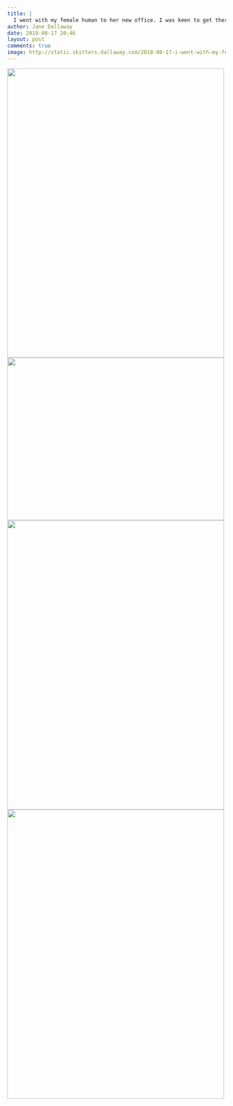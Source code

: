 ```yaml
---
title: |
  I went with my female human to her new office. I was keen to get there, and then had a bit of a rest and lie down. And then I spent time staring out of the window. A great day!
author: Jane Dallaway
date: 2018-08-17 20:46
layout: post
comments: true
image: http://static.skitters.dallaway.com/2018-08-17-i-went-with-my-female-human-to-her-new-office--i-was-keen-to-get-there--and-then-had-a-bit-of-a-rest-and-lie-down--and-then-i-spent-time-staring-out-of-the-window--a-great-day-thumb-1-IMG_5870.jpg
---
```


<div>
  <a href="http://static.skitters.dallaway.com/2018-08-17-i-went-with-my-female-human-to-her-new-office--i-was-keen-to-get-there--and-then-had-a-bit-of-a-rest-and-lie-down--and-then-i-spent-time-staring-out-of-the-window--a-great-day-fullsize-3-IMG_5868.jpg">
    <img src="http://static.skitters.dallaway.com/2018-08-17-i-went-with-my-female-human-to-her-new-office--i-was-keen-to-get-there--and-then-had-a-bit-of-a-rest-and-lie-down--and-then-i-spent-time-staring-out-of-the-window--a-great-day-thumb-3-IMG_5868.jpg" width="500" height="667"/>
  </a>
</div><div>
  <a href="http://static.skitters.dallaway.com/2018-08-17-i-went-with-my-female-human-to-her-new-office--i-was-keen-to-get-there--and-then-had-a-bit-of-a-rest-and-lie-down--and-then-i-spent-time-staring-out-of-the-window--a-great-day-fullsize-2-IMG_5869.jpg">
    <img src="http://static.skitters.dallaway.com/2018-08-17-i-went-with-my-female-human-to-her-new-office--i-was-keen-to-get-there--and-then-had-a-bit-of-a-rest-and-lie-down--and-then-i-spent-time-staring-out-of-the-window--a-great-day-thumb-2-IMG_5869.jpg" width="500" height="375"/>
  </a>
</div><div>
  <a href="http://static.skitters.dallaway.com/2018-08-17-i-went-with-my-female-human-to-her-new-office--i-was-keen-to-get-there--and-then-had-a-bit-of-a-rest-and-lie-down--and-then-i-spent-time-staring-out-of-the-window--a-great-day-fullsize-1-IMG_5870.jpg">
    <img src="http://static.skitters.dallaway.com/2018-08-17-i-went-with-my-female-human-to-her-new-office--i-was-keen-to-get-there--and-then-had-a-bit-of-a-rest-and-lie-down--and-then-i-spent-time-staring-out-of-the-window--a-great-day-thumb-1-IMG_5870.jpg" width="500" height="667"/>
  </a>
</div><div>
  <a href="http://static.skitters.dallaway.com/2018-08-17-i-went-with-my-female-human-to-her-new-office--i-was-keen-to-get-there--and-then-had-a-bit-of-a-rest-and-lie-down--and-then-i-spent-time-staring-out-of-the-window--a-great-day-fullsize-4-IMG_5871.jpg">
    <img src="http://static.skitters.dallaway.com/2018-08-17-i-went-with-my-female-human-to-her-new-office--i-was-keen-to-get-there--and-then-had-a-bit-of-a-rest-and-lie-down--and-then-i-spent-time-staring-out-of-the-window--a-great-day-thumb-4-IMG_5871.jpg" width="500" height="667"/>
  </a>
</div>

